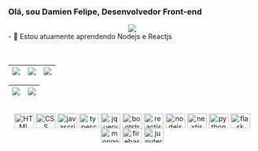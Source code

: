 ### Olá, sou Damien Felipe, Desenvolvedor Front-end

<div align="center"> 
  <a href="https://www.linkedin.com/in/damien-costa/" target="_blank"><img src="https://img.shields.io/badge/-LinkedIn-%230077B5?style=for-the-badge&logo=linkedin&logoColor=white" target="_blank"></a> 
</div>

<div>
- 🌱 Estou atuamente aprendendo Nodejs e Reactjs
  <br><br><br>
</div>
 
| ![](http://github-profile-summary-cards.vercel.app/api/cards/stats?username=mienblack&theme=nord_dark) | ![](http://github-profile-summary-cards.vercel.app/api/cards/repos-per-language?username=mienblack&hide=Html&theme=nord_dark) | ![](http://github-profile-summary-cards.vercel.app/api/cards/most-commit-language?username=mienblack&theme=nord_dark) |
| :-: | :-: | :-: |

| ![](http://github-profile-summary-cards.vercel.app/api/cards/profile-details?username=mienblack&theme=nord_dark) | ![](https://github-readme-streak-stats.herokuapp.com/?user=mienblack&hide_border=true&date_format=M%20j%5B%2C%20Y%5D&background=2D3742&stroke=2D3742&ring=6bbbca&fire=6bbbca&currStreakNum=fff&sideNums=6bbbca&currStreakLabel=6bbbca&sideLabels=fff&dates=fff) |
| :-: | :-: |

<div style="display: inline_block" align="center"><br>
  <img align="center" alt="HTML" height="30" width="40" src="https://cdn.jsdelivr.net/gh/devicons/devicon/icons/html5/html5-plain.svg">
  <img align="center" alt="CSS" height="30" width="40" src="https://cdn.jsdelivr.net/gh/devicons/devicon/icons/css3/css3-plain.svg">
  <img align="center" alt="javascript" height="30" width="40" src="https://cdn.jsdelivr.net/gh/devicons/devicon/icons/javascript/javascript-plain.svg">
  <img align="center" alt="typescript" height="30" width="40" src="https://cdn.jsdelivr.net/gh/devicons/devicon/icons/typescript/typescript-plain.svg" />
  <img align="center" alt="jquery" height="30" width="40" src="https://cdn.jsdelivr.net/gh/devicons/devicon/icons/jquery/jquery-plain.svg">
  <img align="center" alt="bootstrap" height="30" width="40" src="https://cdn.jsdelivr.net/gh/devicons/devicon/icons/bootstrap/bootstrap-plain.svg">
  <img align="center" alt="reactjs" height="30" width="40" src="https://cdn.jsdelivr.net/gh/devicons/devicon/icons/react/react-original.svg">
  <img align="center" alt="nodejs" height="30" width="40" src="https://cdn.jsdelivr.net/gh/devicons/devicon/icons/nodejs/nodejs-original.svg" />
  <img align="center" alt="nextjs" height="30" width="40" src="https://cdn.jsdelivr.net/gh/devicons/devicon/icons/nextjs/nextjs-original.svg" />
  <img align="center" alt="python" height="30" width="40" src="https://cdn.jsdelivr.net/gh/devicons/devicon/icons/python/python-plain.svg">
  <img align="center" alt="flask" height="30" width="40" src="https://cdn.jsdelivr.net/gh/devicons/devicon/icons/flask/flask-original.svg" />  
  <img align="center" alt="mongodb" height="30" width="40" src="https://cdn.jsdelivr.net/gh/devicons/devicon/icons/mongodb/mongodb-plain.svg" />
  <img align="center" alt="firebase" height="30" width="40"  src="https://cdn.jsdelivr.net/gh/devicons/devicon/icons/firebase/firebase-plain.svg" />    
  <img align="center" alt="jupyter" height="30" width="40" src="https://cdn.jsdelivr.net/gh/devicons/devicon/icons/jupyter/jupyter-original.svg">
</div>
